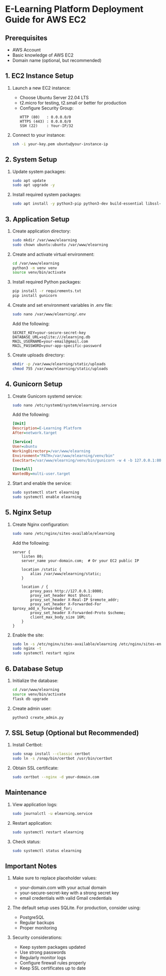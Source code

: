 # E-Learning Platform Deployment Guide for AWS EC2

## Prerequisites
- AWS Account
- Basic knowledge of AWS EC2
- Domain name (optional, but recommended)

## 1. EC2 Instance Setup

1. Launch a new EC2 instance:
   - Choose Ubuntu Server 22.04 LTS
   - t2.micro for testing, t2.small or better for production
   - Configure Security Group:
     ```
     HTTP (80)   : 0.0.0.0/0
     HTTPS (443) : 0.0.0.0/0
     SSH (22)    : Your-IP/32
     ```

2. Connect to your instance:
   ```bash
   ssh -i your-key.pem ubuntu@your-instance-ip
   ```

## 2. System Setup

1. Update system packages:
   ```bash
   sudo apt update
   sudo apt upgrade -y
   ```

2. Install required system packages:
   ```bash
   sudo apt install -y python3-pip python3-dev build-essential libssl-dev libffi-dev python3-setuptools python3-venv nginx
   ```

## 3. Application Setup

1. Create application directory:
   ```bash
   sudo mkdir /var/www/elearning
   sudo chown ubuntu:ubuntu /var/www/elearning
   ```

2. Create and activate virtual environment:
   ```bash
   cd /var/www/elearning
   python3 -m venv venv
   source venv/bin/activate
   ```

3. Install required Python packages:
   ```bash
   pip install -r requirements.txt
   pip install gunicorn
   ```

4. Create and set environment variables in .env file:
   ```bash
   sudo nano /var/www/elearning/.env
   ```
   Add the following:
   ```
   SECRET_KEY=your-secure-secret-key
   DATABASE_URL=sqlite:///elearning.db
   MAIL_USERNAME=your-email@gmail.com
   MAIL_PASSWORD=your-app-specific-password
   ```

5. Create uploads directory:
   ```bash
   mkdir -p /var/www/elearning/static/uploads
   chmod 755 /var/www/elearning/static/uploads
   ```

## 4. Gunicorn Setup

1. Create Gunicorn systemd service:
   ```bash
   sudo nano /etc/systemd/system/elearning.service
   ```
   Add the following:
   ```ini
   [Unit]
   Description=E-Learning Platform
   After=network.target

   [Service]
   User=ubuntu
   WorkingDirectory=/var/www/elearning
   Environment="PATH=/var/www/elearning/venv/bin"
   ExecStart=/var/www/elearning/venv/bin/gunicorn -w 4 -b 127.0.0.1:8000 wsgi:app

   [Install]
   WantedBy=multi-user.target
   ```

2. Start and enable the service:
   ```bash
   sudo systemctl start elearning
   sudo systemctl enable elearning
   ```

## 5. Nginx Setup

1. Create Nginx configuration:
   ```bash
   sudo nano /etc/nginx/sites-available/elearning
   ```
   Add the following:
   ```nginx
   server {
       listen 80;
       server_name your-domain.com;  # Or your EC2 public IP

       location /static {
           alias /var/www/elearning/static;
       }

       location / {
           proxy_pass http://127.0.0.1:8000;
           proxy_set_header Host $host;
           proxy_set_header X-Real-IP $remote_addr;
           proxy_set_header X-Forwarded-For $proxy_add_x_forwarded_for;
           proxy_set_header X-Forwarded-Proto $scheme;
           client_max_body_size 16M;
       }
   }
   ```

2. Enable the site:
   ```bash
   sudo ln -s /etc/nginx/sites-available/elearning /etc/nginx/sites-enabled
   sudo nginx -t
   sudo systemctl restart nginx
   ```

## 6. Database Setup

1. Initialize the database:
   ```bash
   cd /var/www/elearning
   source venv/bin/activate
   flask db upgrade
   ```

2. Create admin user:
   ```bash
   python3 create_admin.py
   ```

## 7. SSL Setup (Optional but Recommended)

1. Install Certbot:
   ```bash
   sudo snap install --classic certbot
   sudo ln -s /snap/bin/certbot /usr/bin/certbot
   ```

2. Obtain SSL certificate:
   ```bash
   sudo certbot --nginx -d your-domain.com
   ```

## Maintenance

1. View application logs:
   ```bash
   sudo journalctl -u elearning.service
   ```

2. Restart application:
   ```bash
   sudo systemctl restart elearning
   ```

3. Check status:
   ```bash
   sudo systemctl status elearning
   ```

## Important Notes

1. Make sure to replace placeholder values:
   - your-domain.com with your actual domain
   - your-secure-secret-key with a strong secret key
   - email credentials with valid Gmail credentials

2. The default setup uses SQLite. For production, consider using:
   - PostgreSQL
   - Regular backups
   - Proper monitoring

3. Security considerations:
   - Keep system packages updated
   - Use strong passwords
   - Regularly monitor logs
   - Configure firewall rules properly
   - Keep SSL certificates up to date
